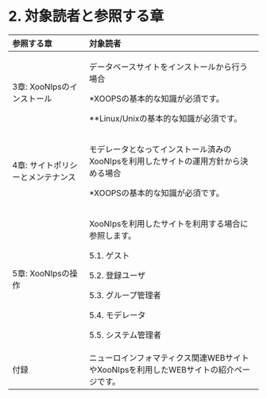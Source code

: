 # 2. 対象読者と参照する章

<table>
  <thead>
    <tr>
      <th style="text-align:left">参照する章</th>
      <th style="text-align:left">対象読者</th>
    </tr>
  </thead>
  <tbody>
    <tr>
      <td style="text-align:left">3章: XooNIpsのインストール</td>
      <td style="text-align:left">
        <p>データベースサイトをインストールから行う場合</p>
        <p>*XOOPSの基本的な知識が必須です。</p>
        <p>**Linux/Unixの基本的な知識が必須です。</p>
      </td>
    </tr>
    <tr>
      <td style="text-align:left">4章: サイトポリシーとメンテナンス</td>
      <td style="text-align:left">
        <p>モデレータとなってインストール済みのXooNIpsを利用したサイトの運用方針から決める場合</p>
        <p>*XOOPSの基本的な知識が必須です。</p>
      </td>
    </tr>
    <tr>
      <td style="text-align:left">5章: XooNIpsの操作</td>
      <td style="text-align:left">
        <p>XooNIpsを利用したサイトを利用する場合に参照します。</p>
        <p>5.1. ゲスト</p>
        <p>5.2. 登録ユーザ</p>
        <p>5.3. グループ管理者</p>
        <p>5.4. モデレータ</p>
        <p>5.5. システム管理者</p>
      </td>
    </tr>
    <tr>
      <td style="text-align:left">付録</td>
      <td style="text-align:left">ニューロインフォマティクス関連WEBサイトやXooNIpsを利用したWEBサイトの紹介ページです。</td>
    </tr>
  </tbody>
</table>